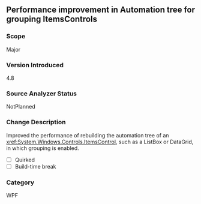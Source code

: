 ## Performance improvement in Automation tree for grouping ItemsControls

### Scope
Major

### Version Introduced
4.8

### Source Analyzer Status
NotPlanned

### Change Description
Improved the performance of rebuilding the automation tree of an <xref:System.Windows.Controls.ItemsControl>, such as a ListBox or DataGrid, in which grouping is enabled. 

- [ ] Quirked
- [ ] Build-time break

### Category
WPF

<!--
    ### Original Bug
        104559
-->
